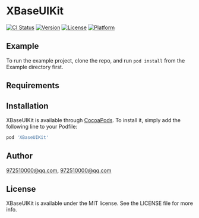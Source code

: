 # XBaseUIKit

[![CI Status](https://img.shields.io/travis/972510000@qq.com/XBaseUIKit.svg?style=flat)](https://travis-ci.org/972510000@qq.com/XBaseUIKit)
[![Version](https://img.shields.io/cocoapods/v/XBaseUIKit.svg?style=flat)](https://cocoapods.org/pods/XBaseUIKit)
[![License](https://img.shields.io/cocoapods/l/XBaseUIKit.svg?style=flat)](https://cocoapods.org/pods/XBaseUIKit)
[![Platform](https://img.shields.io/cocoapods/p/XBaseUIKit.svg?style=flat)](https://cocoapods.org/pods/XBaseUIKit)

## Example

To run the example project, clone the repo, and run `pod install` from the Example directory first.

## Requirements

## Installation

XBaseUIKit is available through [CocoaPods](https://cocoapods.org). To install
it, simply add the following line to your Podfile:

```ruby
pod 'XBaseUIKit'
```

## Author

972510000@qq.com, 972510000@qq.com

## License

XBaseUIKit is available under the MIT license. See the LICENSE file for more info.
